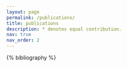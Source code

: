 ```yaml
---
layout: page
permalink: /publications/
title: publications
description: * denotes equal contribution.
nav: true
nav_order: 2
---
```


<!-- _pages/publications.md -->
<div class="publications">

{% bibliography %}

</div>
